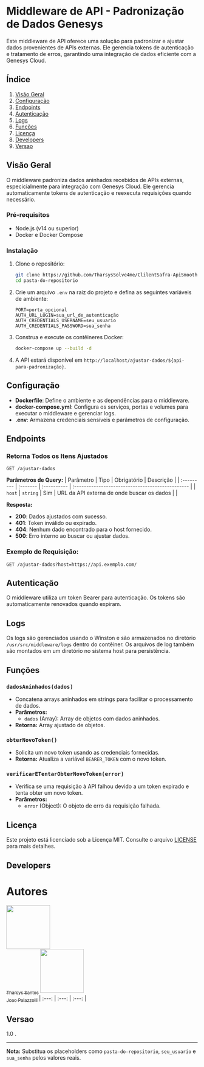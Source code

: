
# Middleware de API - Padronização de Dados Genesys

Este middleware de API oferece uma solução para padronizar e ajustar dados provenientes de APIs externas. Ele gerencia tokens de autenticação e tratamento de erros, garantindo uma integração de dados eficiente com a Genesys Cloud.

## Índice
1. [Visão Geral](#visão-geral)
2. [Configuração](#configuração)
3. [Endpoints](#endpoints)
4. [Autenticação](#autenticação)
5. [Logs](#logs)
6. [Funções](#funções)
7. [Licença](#licença)
8. [Developers](#developers)
9. [Versao](#versionamento)

## Visão Geral

O middleware padroniza dados aninhados recebidos de APIs externas, especicialmente para integração com Genesys Cloud. Ele gerencia automaticamente tokens de autenticação e reexecuta requisições quando necessário.

### Pré-requisitos
- Node.js (v14 ou superior)
- Docker e Docker Compose

### Instalação

1. Clone o repositório:
    ```bash
    git clone https://github.com/TharsysSolve4me/ClilentSafra-ApiSmoother.git
    cd pasta-do-repositorio
    ```

2. Crie um arquivo `.env` na raiz do projeto e defina as seguintes variáveis de ambiente:
    ```
    PORT=porta_opcional
    AUTH_URL_LOGIN=sua_url_de_autenticação
    AUTH_CREDENTIALS_USERNAME=seu_usuario
    AUTH_CREDENTIALS_PASSWORD=sua_senha
    ```

3. Construa e execute os contêineres Docker:
    ```bash
    docker-compose up --build -d
    ```

4. A API estará disponível em `http://localhost/ajustar-dados/${api-para-padronização}`.

## Configuração

- **Dockerfile**: Define o ambiente e as dependências para o middleware.
- **docker-compose.yml**: Configura os serviços, portas e volumes para executar o middleware e gerenciar logs.
- **.env**: Armazena credenciais sensíveis e parâmetros de configuração.

## Endpoints
### Retorna Todos os Itens Ajustados

```http
GET /ajustar-dados
```

**Parâmetros de Query:**
| Parâmetro  | Tipo     | Obrigatório | Descrição                                        |
| :--------- | :------- | :---------- | :----------------------------------------------- |
| `host`     | `string` | Sim         | URL da API externa de onde buscar os dados       |               |

**Resposta:**
- **200**: Dados ajustados com sucesso.
- **401**: Token inválido ou expirado.
- **404**: Nenhum dado encontrado para o host fornecido.
- **500**: Erro interno ao buscar ou ajustar dados.

### Exemplo de Requisição:
```http
GET /ajustar-dados?host=https://api.exemplo.com/
```

## Autenticação

O middleware utiliza um token Bearer para autenticação. Os tokens são automaticamente renovados quando expiram.

## Logs

Os logs são gerenciados usando o Winston e são armazenados no diretório `/usr/src/middleware/logs` dentro do contêiner. Os arquivos de log também são montados em um diretório no sistema host para persistência.

## Funções

### `dadosAninhados(dados)`

- Concatena arrays aninhados em strings para facilitar o processamento de dados.
- **Parâmetros:**
  - `dados` (Array): Array de objetos com dados aninhados.
- **Retorna:** Array ajustado de objetos.

### `obterNovoToken()`

- Solicita um novo token usando as credenciais fornecidas.
- **Retorna:** Atualiza a variável `BEARER_TOKEN` com o novo token.

### `verificarETentarObterNovoToken(error)`

- Verifica se uma requisição à API falhou devido a um token expirado e tenta obter um novo token.
- **Parâmetros:**
  - `error` (Object): O objeto de erro da requisição falhada.

## Licença

Este projeto está licenciado sob a Licença MIT. Consulte o arquivo [LICENSE](LICENSE) para mais detalhes.

## Developers

# Autores
[<img src="https://avatars.githubusercontent.com/u/176444600?v=4" width=115><br><sub>Tharsys Santos</sub>](https://github.com/TharsysSolve4me)
[<img src="https://avatars.githubusercontent.com/u/183089609?v=4" width=115><br><sub>Joao Palazzolli</sub>](https://github.com/JoaoPalazzolli-solve4me)
| :---: | :---: | :---: |

## Versao

1.0 .

---

**Nota:** Substitua os placeholders como `pasta-do-repositorio`, `seu_usuario` e `sua_senha` pelos valores reais.
